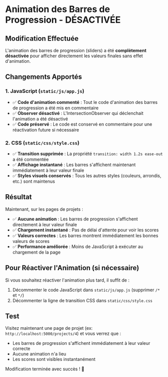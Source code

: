 # Animation des Barres de Progression - DÉSACTIVÉE

## Modification Effectuée

L'animation des barres de progression (sliders) a été **complètement désactivée** pour afficher directement les valeurs finales sans effet d'animation.

## Changements Apportés

### 1. JavaScript (`static/js/app.js`)
- ✅ **Code d'animation commenté** : Tout le code d'animation des barres de progression a été mis en commentaire
- ✅ **Observer désactivé** : L'IntersectionObserver qui déclenchait l'animation a été désactivé
- ✅ **Code préservé** : Le code est conservé en commentaire pour une réactivation future si nécessaire

### 2. CSS (`static/css/style.css`)
- ✅ **Transition supprimée** : La propriété `transition: width 1.2s ease-out` a été commentée
- ✅ **Affichage instantané** : Les barres s'affichent maintenant immédiatement à leur valeur finale
- ✅ **Styles visuels conservés** : Tous les autres styles (couleurs, arrondis, etc.) sont maintenus

## Résultat

Maintenant, sur les pages de projets :

- ✅ **Aucune animation** : Les barres de progression s'affichent directement à leur valeur finale
- ✅ **Chargement instantané** : Pas de délai d'attente pour voir les scores
- ✅ **Valeurs correctes** : Les barres montrent immédiatement les bonnes valeurs de scores
- ✅ **Performance améliorée** : Moins de JavaScript à exécuter au chargement de la page

## Pour Réactiver l'Animation (si nécessaire)

Si vous souhaitez réactiver l'animation plus tard, il suffit de :
1. Décommenter le code JavaScript dans `static/js/app.js` (supprimer `/*` et `*/`)
2. Décommenter la ligne de transition CSS dans `static/css/style.css`

## Test

Visitez maintenant une page de projet (ex: `http://localhost:5000/projects/4`) et vous verrez que :
- Les barres de progression s'affichent immédiatement à leur valeur correcte
- Aucune animation n'a lieu
- Les scores sont visibles instantanément

Modification terminée avec succès ! 🎯
